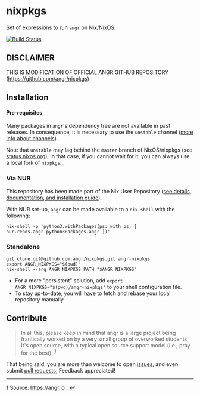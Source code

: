 # nixpkgs

Set of expressions to run [`angr`](https://angr.io) on Nix/NixOS.

[![Build Status](https://travis-ci.com/angr/nixpkgs.svg?branch=master)](https://travis-ci.com/angr/nixpkgs)


## DISCLAIMER

THIS IS MODIFICATION OF OFFICIAL ANGR GITHUB REPOSITORY (https://github.com/angr/nixpkgs)

## Installation

#### Pre-requisites

Many packages in `angr`'s dependency tree are not available in past releases.
In consequence, it is necessary to use the `unstable` channel ([more info about channels](https://nixos.wiki/wiki/Nix_channels#The_official_channels)).

Note that `unstable` may lag behind the `master` branch of NixOS/nixpkgs (see [status.nixos.org](https://status.nixos.org/));
In that case, if you cannot wait for it, you can always use a local fork of `nixpkgs`...


### Via NUR

This repository has been made part of the Nix User Repository ([see details, documentation, and installation guide](https://github.com/nix-community/NUR#nur)).

With NUR set-up, `angr` can be made available to a `nix-shell` with the following:

```
nix-shell -p 'python3.withPackages(ps: with ps; [ nur.repos.angr.python3Packages.angr ])'
```

### Standalone

```
git clone git@github.com:angr/nixpkgs.git angr-nixpkgs
export ANGR_NIXPKGS="$(pwd)"
nix-shell --arg ANGR_NIXPKGS_PATH "$ANGR_NIXPKGS"
```

  * For a more "persistent" solution, add `export ANGR_NIXPKGS="$(pwd)/angr-nixpkgs"` to your shell configuration file.
  * To stay up-to-date, you will have to fetch and rebase your local repository manually.

## Contribute

> In all this, please keep in mind that angr is a large project being frantically worked on by a very small group of overworked students. It's open source, with a typical open source support model (i.e., pray for the best).
<sup id="a1">[1](#f1)</sup>

That being said, you are more than welcome to open [issues](https://github.com/angr/nixpkgs/issues), and even submit [pull requests](https://github.com/angr/nixpkgs/compare); Feedback appreciated!

---

<b id="f1">1</b> Source: <a href='https://angr.io' target='blank'>https://angr.io</a> . [↩](#a1)

